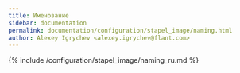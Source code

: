 ```yaml
---
title: Именование
sidebar: documentation
permalink: documentation/configuration/stapel_image/naming.html
author: Alexey Igrychev <alexey.igrychev@flant.com>
---
```


{% include /configuration/stapel_image/naming_ru.md %}
